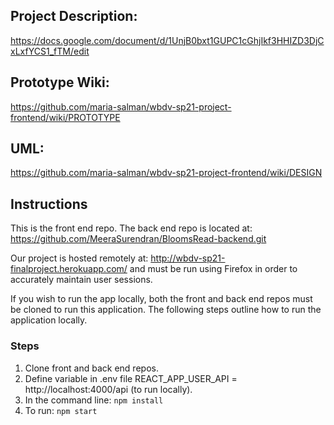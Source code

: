## **Project Description:**
https://docs.google.com/document/d/1UnjB0bxt1GUPC1cGhjIkf3HHIZD3DjCxLxfYCS1_fTM/edit

## **Prototype Wiki:**
https://github.com/maria-salman/wbdv-sp21-project-frontend/wiki/PROTOTYPE

## **UML:**
https://github.com/maria-salman/wbdv-sp21-project-frontend/wiki/DESIGN

## **Instructions**
This is the front end repo. The back end repo is located at: 
https://github.com/MeeraSurendran/BloomsRead-backend.git

Our project is hosted remotely at: http://wbdv-sp21-finalproject.herokuapp.com/ and must be run using Firefox in order to accurately maintain user sessions.

If you wish to run the app locally, both the front and back end repos must be cloned to run this application. The following steps outline how to run the application locally.

### **Steps**
1. Clone front and back end repos.
2. Define variable in .env file
  REACT_APP_USER_API = http://localhost:4000/api (to run locally).
3. In the command line: ```npm install```
4. To run: ```npm start```
